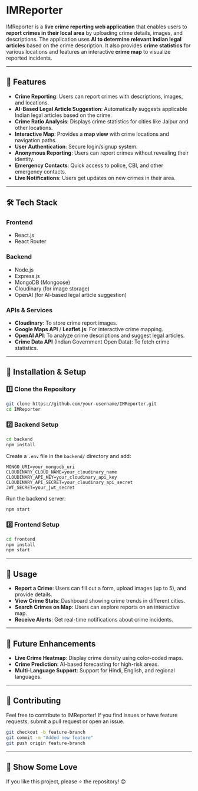 
# IMReporter

IMReporter is a **live crime reporting web application** that enables users to **report crimes in their local area** by uploading crime details, images, and descriptions. The application uses **AI to determine relevant Indian legal articles** based on the crime description. It also provides **crime statistics** for various locations and features an interactive **crime map** to visualize reported incidents.

---

## 🚀 Features

- **Crime Reporting**: Users can report crimes with descriptions, images, and locations.
- **AI-Based Legal Article Suggestion**: Automatically suggests applicable Indian legal articles based on the crime.
- **Crime Ratio Analysis**: Displays crime statistics for cities like Jaipur and other locations.
- **Interactive Map**: Provides a **map view** with crime locations and navigation paths.
- **User Authentication**: Secure login/signup system.
- **Anonymous Reporting**: Users can report crimes without revealing their identity.
- **Emergency Contacts**: Quick access to police, CBI, and other emergency contacts.
- **Live Notifications**: Users get updates on new crimes in their area.

---

## 🛠️ Tech Stack

### **Frontend**
- React.js
- React Router

### **Backend**
- Node.js
- Express.js
- MongoDB (Mongoose)
- Cloudinary (for image storage)
- OpenAI (for AI-based legal article suggestion)

### **APIs & Services**
- **Cloudinary**: To store crime report images.
- **Google Maps API** / **Leaflet.js**: For interactive crime mapping.
- **OpenAI API**: To analyze crime descriptions and suggest legal articles.
- **Crime Data API** (Indian Government Open Data): To fetch crime statistics.

---

## 🔧 Installation & Setup

### **1️⃣ Clone the Repository**
```sh
git clone https://github.com/your-username/IMReporter.git
cd IMReporter
```

### **2️⃣ Backend Setup**
```sh
cd backend
npm install
```
Create a `.env` file in the `backend/` directory and add:
```env
MONGO_URI=your_mongodb_uri
CLOUDINARY_CLOUD_NAME=your_cloudinary_name
CLOUDINARY_API_KEY=your_cloudinary_api_key
CLOUDINARY_API_SECRET=your_cloudinary_api_secret
JWT_SECRET=your_jwt_secret
```
Run the backend server:
```sh
npm start
```

### **3️⃣ Frontend Setup**
```sh
cd frontend
npm install
npm start
```

---

## 📌 Usage
- **Report a Crime**: Users can fill out a form, upload images (up to 5), and provide details.
- **View Crime Stats**: Dashboard showing crime trends in different cities.
- **Search Crimes on Map**: Users can explore reports on an interactive map.
- **Receive Alerts**: Get real-time notifications about crime incidents.

---

## 🎯 Future Enhancements
- **Live Crime Heatmap**: Display crime density using color-coded maps.
- **Crime Prediction**: AI-based forecasting for high-risk areas.
- **Multi-Language Support**: Support for Hindi, English, and regional languages.

---

## 🤝 Contributing
Feel free to contribute to IMReporter! If you find issues or have feature requests, submit a pull request or open an issue.

```sh
git checkout -b feature-branch
git commit -m "Added new feature"
git push origin feature-branch
```

---

## 🌟 Show Some Love
If you like this project, please ⭐ the repository! 😊
